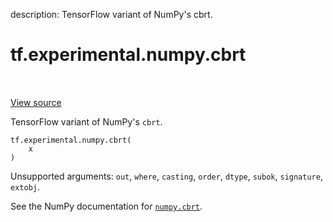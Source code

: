 description: TensorFlow variant of NumPy's cbrt.

<div itemscope itemtype="http://developers.google.com/ReferenceObject">
<meta itemprop="name" content="tf.experimental.numpy.cbrt" />
<meta itemprop="path" content="Stable" />
</div>

# tf.experimental.numpy.cbrt

<!-- Insert buttons and diff -->

<table class="tfo-notebook-buttons tfo-api nocontent" align="left">

</table>

<a target="_blank" class="external" href="/code/stable/tensorflow/python/ops/numpy_ops/np_math_ops.py">View source</a>



TensorFlow variant of NumPy's `cbrt`.

<pre class="devsite-click-to-copy prettyprint lang-py tfo-signature-link">
<code>tf.experimental.numpy.cbrt(
    x
)
</code></pre>



<!-- Placeholder for "Used in" -->

Unsupported arguments: `out`, `where`, `casting`, `order`, `dtype`, `subok`, `signature`, `extobj`.

See the NumPy documentation for [`numpy.cbrt`](https://numpy.org/doc/1.16/reference/generated/numpy.cbrt.html).